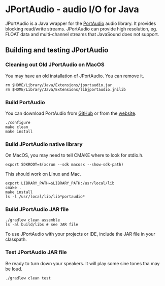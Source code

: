 # JPortAudio - audio I/O for Java

JPortAudio is a Java wrapper for the [PortAudio](https://github.com/PortAudio/portaudio) audio library.
It provides blocking read/write streams.
JPortAudio can provide high resolution, eg. FLOAT data
and multi-channel streams that JavaSound does not support.

## Building and testing JPortAudio

### Cleaning out Old JPortAudio on MacOS

You may have an old installation of JPortAudio. You can remove it.

    rm $HOME/Library/Java/Extensions/jportaudio.jar
    rm $HOME/Library/Java/Extensions/libjportaudio.jnilib

### Build PortAudio

You can download PortAudio from [GitHub](https://github.com/PortAudio/portaudio)
or from the [website](http://files.portaudio.com/download.html).

    ./configure
    make clean
    make install

### Build JPortAudio native library

On MacOS, you may need to tell CMAKE where to look for stdio.h.

    export SDKROOT=$(xcrun --sdk macosx --show-sdk-path)
    
This should work on Linux and Mac.

    export LIBRARY_PATH=$LIBRARY_PATH:/usr/local/lib
    cmake .
    make install
    ls -l /usr/local/lib/lib*portaudio*

### Build JPortAudio JAR file

    ./gradlew clean assemble
    ls -al build/libs # see JAR file

To use JPortAudio with your projects or IDE, include the JAR file in your classpath.

### Test JPortAudio JAR file

Be ready to turn down your speakers. It will play some sine tones tha may be loud.

    ./gradlew clean test
